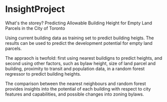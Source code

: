 # InsightProject

What's the storey?
Predicting Allowable Building Height for Empty Land Parcels in the City of Toronto


Using current building data as training set to predict building heigts. The results can be used to predict the development potential for empty land parcels. 

The appraoch is twofold: first using nearest buildigns to predict heights, and second using other factors, such as bylaw height, size of land parcel and building, proximity to transit and population data, in a random forest regressor to predict building heights. 

The comparison between the nearest neighbours and random forest provides insights into the potential of each building with respect to city features and capabilities, and possible changes into zoning bylaws.

